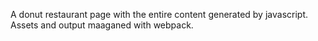 A donut restaurant page with the entire content generated by javascript.
Assets and output maaganed with webpack.